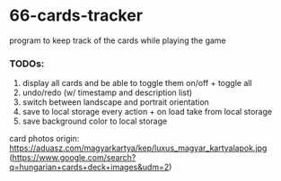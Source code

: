 # 66-cards-tracker

program to keep track of the cards while playing the game

### TODOs:

1. display all cards and be able to toggle them on/off + toggle all
2. undo/redo (w/ timestamp and description list)
3. switch between landscape and portrait orientation
4. save to local storage every action + on load take from local storage
5. save background color to local storage

card photos origin: https://aduasz.com/magyarkartya/kep/luxus_magyar_kartyalapok.jpg (https://www.google.com/search?q=hungarian+cards+deck+images&udm=2)
